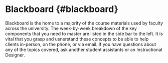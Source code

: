 # Blackboard {#blackboard}

Blackboard is the home to a majority of the course materials used by faculty across the university. The week-by-week breakdown of the key components that you need to master are listed in the side bar to the left. It is vital that you grasp and usnerstand these concepts to be able to help clients in-person, on the phone, or via email. If you have questions about any of the topics covered, ask another student assistants or an Instructional Designer.